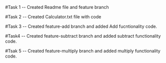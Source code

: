 \#Task 1
-- Created Readme file and feature branch

#Task 2
-- Created Calculator.txt file with code

#Task 3
-- Created feature-add branch and added Add fucntionality code.

#Task4
-- Created feature-subtract branch and added subtract functionality code.

#Tsak 5
-- Created feature-multiply branch and added multiply functionality code.
